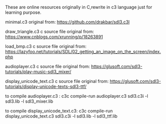 These are online resources originally in C,rewrite in c3 language just for learning purpose.

minimal.c3 original from:
https://github.com/drakbar/sdl3.c3l

draw_triangle.c3 c source file original from:
https://www.cnblogs.com/xrunning/p/18263891

load_bmp.c3 c source file original from:
https://lazyfoo.net/tutorials/SDL/02_getting_an_image_on_the_screen/index.php

audioplayer.c3 c source file original from:
https://glusoft.com/sdl3-tutorials/play-music-sdl3_mixer/

display_unicode_text.c3 c source file original from:
https://glusoft.com/sdl3-tutorials/display-unicode-texts-sdl3-ttf/

to compile audioplayer.c3 :
c3c compile-run audioplayer.c3 sdl3.c3i -l sdl3.lib -l sdl3_mixer.lib

to compile display_unicode_text.c3:
c3c compile-run display_unicode_text.c3 sdl3.c3i -l sdl3.lib  -l sdl3_ttf.lib
